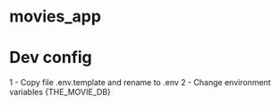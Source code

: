 # movies_app

# Dev config

1 - Copy file .env.template and rename to .env
2 - Change environment variables {THE_MOVIE_DB}
